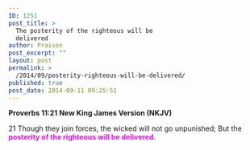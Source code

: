 ```yaml
---
ID: 1251
post_title: >
  The posterity of the righteous will be
  delivered
author: Praison
post_excerpt: ""
layout: post
permalink: >
  /2014/09/posterity-righteous-will-be-delivered/
published: true
post_date: 2014-09-11 09:25:51
---
```

<strong>Proverbs 11:21</strong>
<strong> New King James Version (NKJV)</strong>

21 Though they join forces, the wicked will not go unpunished;
But the<span style="color: #ff00ff;"><strong> posterity of the righteous will be delivered</strong></span>.